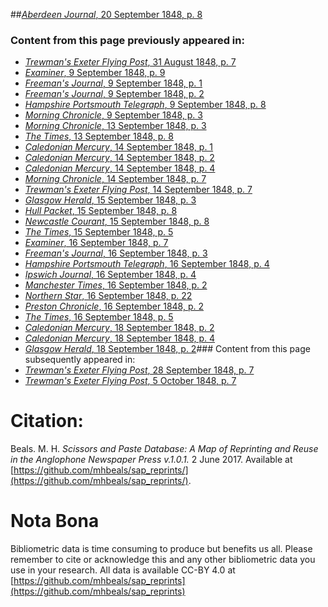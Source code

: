 ##[*Aberdeen Journal*, 20 September 1848, p. 8](https://mhbeals.github.io/sap_html/Aberdeen-Journal/Aberdeen-Journal-20-September-1848-p-8)

### Content from this page previously appeared in:
+ [*Trewman's Exeter Flying Post*, 31 August 1848, p. 7](https://mhbeals.github.io/sap_html/Trewman's-Exeter-Flying-Post/Trewman's-Exeter-Flying-Post-31-August-1848-p-7)
+ [*Examiner*, 9 September 1848, p. 9](https://mhbeals.github.io/sap_html/Examiner/Examiner-9-September-1848-p-9)
+ [*Freeman's Journal*, 9 September 1848, p. 1](https://mhbeals.github.io/sap_html/Freeman's-Journal/Freeman's-Journal-9-September-1848-p-1)
+ [*Freeman's Journal*, 9 September 1848, p. 2](https://mhbeals.github.io/sap_html/Freeman's-Journal/Freeman's-Journal-9-September-1848-p-2)
+ [*Hampshire Portsmouth Telegraph*, 9 September 1848, p. 8](https://mhbeals.github.io/sap_html/Hampshire-Portsmouth-Telegraph/Hampshire-Portsmouth-Telegraph-9-September-1848-p-8)
+ [*Morning Chronicle*, 9 September 1848, p. 3](https://mhbeals.github.io/sap_html/Morning-Chronicle/Morning-Chronicle-9-September-1848-p-3)
+ [*Morning Chronicle*, 13 September 1848, p. 3](https://mhbeals.github.io/sap_html/Morning-Chronicle/Morning-Chronicle-13-September-1848-p-3)
+ [*The Times*, 13 September 1848, p. 8](https://mhbeals.github.io/sap_html/The-Times/The-Times-13-September-1848-p-8)
+ [*Caledonian Mercury*, 14 September 1848, p. 1](https://mhbeals.github.io/sap_html/Caledonian-Mercury/Caledonian-Mercury-14-September-1848-p-1)
+ [*Caledonian Mercury*, 14 September 1848, p. 2](https://mhbeals.github.io/sap_html/Caledonian-Mercury/Caledonian-Mercury-14-September-1848-p-2)
+ [*Caledonian Mercury*, 14 September 1848, p. 4](https://mhbeals.github.io/sap_html/Caledonian-Mercury/Caledonian-Mercury-14-September-1848-p-4)
+ [*Morning Chronicle*, 14 September 1848, p. 7](https://mhbeals.github.io/sap_html/Morning-Chronicle/Morning-Chronicle-14-September-1848-p-7)
+ [*Trewman's Exeter Flying Post*, 14 September 1848, p. 7](https://mhbeals.github.io/sap_html/Trewman's-Exeter-Flying-Post/Trewman's-Exeter-Flying-Post-14-September-1848-p-7)
+ [*Glasgow Herald*, 15 September 1848, p. 3](https://mhbeals.github.io/sap_html/Glasgow-Herald/Glasgow-Herald-15-September-1848-p-3)
+ [*Hull Packet*, 15 September 1848, p. 8](https://mhbeals.github.io/sap_html/Hull-Packet/Hull-Packet-15-September-1848-p-8)
+ [*Newcastle Courant*, 15 September 1848, p. 8](https://mhbeals.github.io/sap_html/Newcastle-Courant/Newcastle-Courant-15-September-1848-p-8)
+ [*The Times*, 15 September 1848, p. 5](https://mhbeals.github.io/sap_html/The-Times/The-Times-15-September-1848-p-5)
+ [*Examiner*, 16 September 1848, p. 7](https://mhbeals.github.io/sap_html/Examiner/Examiner-16-September-1848-p-7)
+ [*Freeman's Journal*, 16 September 1848, p. 3](https://mhbeals.github.io/sap_html/Freeman's-Journal/Freeman's-Journal-16-September-1848-p-3)
+ [*Hampshire Portsmouth Telegraph*, 16 September 1848, p. 4](https://mhbeals.github.io/sap_html/Hampshire-Portsmouth-Telegraph/Hampshire-Portsmouth-Telegraph-16-September-1848-p-4)
+ [*Ipswich Journal*, 16 September 1848, p. 4](https://mhbeals.github.io/sap_html/Ipswich-Journal/Ipswich-Journal-16-September-1848-p-4)
+ [*Manchester Times*, 16 September 1848, p. 2](https://mhbeals.github.io/sap_html/Manchester-Times/Manchester-Times-16-September-1848-p-2)
+ [*Northern Star*, 16 September 1848, p. 22](https://mhbeals.github.io/sap_html/Northern-Star/Northern-Star-16-September-1848-p-22)
+ [*Preston Chronicle*, 16 September 1848, p. 2](https://mhbeals.github.io/sap_html/Preston-Chronicle/Preston-Chronicle-16-September-1848-p-2)
+ [*The Times*, 16 September 1848, p. 5](https://mhbeals.github.io/sap_html/The-Times/The-Times-16-September-1848-p-5)
+ [*Caledonian Mercury*, 18 September 1848, p. 2](https://mhbeals.github.io/sap_html/Caledonian-Mercury/Caledonian-Mercury-18-September-1848-p-2)
+ [*Caledonian Mercury*, 18 September 1848, p. 4](https://mhbeals.github.io/sap_html/Caledonian-Mercury/Caledonian-Mercury-18-September-1848-p-4)
+ [*Glasgow Herald*, 18 September 1848, p. 2](https://mhbeals.github.io/sap_html/Glasgow-Herald/Glasgow-Herald-18-September-1848-p-2)### Content from this page subsequently appeared in:
+ [*Trewman's Exeter Flying Post*, 28 September 1848, p. 7](https://mhbeals.github.io/sap_html/Trewman's-Exeter-Flying-Post/Trewman's-Exeter-Flying-Post-28-September-1848-p-7)
+ [*Trewman's Exeter Flying Post*, 5 October 1848, p. 7](https://mhbeals.github.io/sap_html/Trewman's-Exeter-Flying-Post/Trewman's-Exeter-Flying-Post-5-October-1848-p-7)
                    
# Citation: 

Beals. M. H. *Scissors and Paste Database: A Map of Reprinting and Reuse in the Anglophone Newspaper Press v.1.0.1.* 2 June 2017. Available at [https://github.com/mhbeals/sap_reprints/](https://github.com/mhbeals/sap_reprints/). 
                    
# Nota Bona

Bibliometric data is time consuming to produce but benefits us all. Please remember to cite or acknowledge this and any other bibliometric data you use in your research. All data is available CC-BY 4.0 at [https://github.com/mhbeals/sap_reprints](https://github.com/mhbeals/sap_reprints)